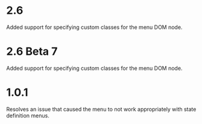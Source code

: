 # 2.6

Added support for specifying custom classes for the menu DOM node.

# 2.6 Beta 7

Added support for specifying custom classes for the menu DOM node.

# 1.0.1

Resolves an issue that caused the menu to not work appropriately with state definition menus.